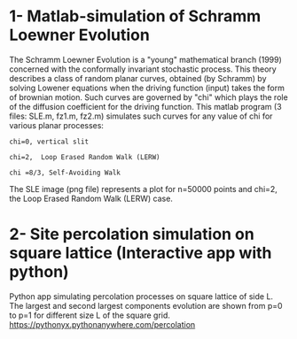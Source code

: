 # 1- Matlab-simulation of Schramm Loewner Evolution
The Schramm Loewner Evolution is a "young" mathematical branch (1999) concerned with the conformally invariant stochastic process. This theory describes a class of random planar curves, obtained (by Schramm) by solving Lowener equations when the driving function (input) takes the form of brownian motion. Such curves are governed by "chi" which plays the role of the diffusion coefficient for the driving function.
This matlab program (3 files: SLE.m, fz1.m, fz2.m) simulates such curves for any value of chi for various planar processes:

    chi=0, vertical slit

    chi=2,  Loop Erased Random Walk (LERW)

    chi =8/3, Self-Avoiding Walk

The SLE image (png file) represents a plot for n=50000 points and chi=2, the Loop Erased Random Walk (LERW) case.

# 2- Site percolation simulation on square lattice (Interactive app with python)
Python app simulating percolation processes on square lattice of side L. The largest and second largest components evolution are shown from p=0 to p=1 for different size L of the square grid. 
https://pythonyx.pythonanywhere.com/percolation


